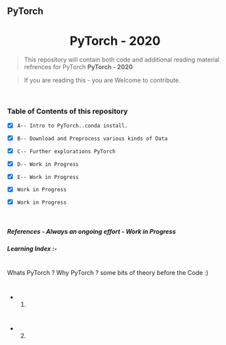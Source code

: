 ## PyTorch 

#

<h1 align="center">PyTorch - 2020</h1>

> This repository will contain both code and additional reading material refrences for PyTorch **PyTorch - 2020**
 
> If you are reading this - you are Welcome to contribute. 


<br/>


### Table of Contents of this repository

- [X] `A-- Intro to PyTorch..conda install.` 
- [X] `B-- Download and Preprocess various kinds of Data` 
- [X] `C-- Further explorations PyTorch` 
- [X] `D-- Work in Progress` 
- [X] `E-- Work in Progress` 
- [X] `Work in Progress` 
- [X] `Work in Progress` 


<br/>

##### References - Always an ongoing effort - Work in Progress


##### Learning Index :- 

#
Whats PyTorch ? Why PyTorch ? some bits of theory before the Code :) 

#
- 1.

#

- 2. 

#


#


